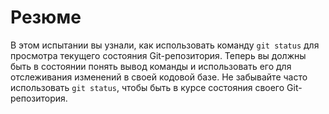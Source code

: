 # Резюме

В этом испытании вы узнали, как использовать команду `git status` для просмотра текущего состояния Git-репозитория. Теперь вы должны быть в состоянии понять вывод команды и использовать его для отслеживания изменений в своей кодовой базе. Не забывайте часто использовать `git status`, чтобы быть в курсе состояния своего Git-репозитория.

